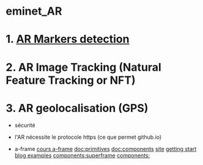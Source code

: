 # eminet_AR

# 1. [AR Markers detection](https://github.com/eminet666/eminet_AR/tree/master/1_AR_markers)
# 2. AR Image Tracking (Natural Feature Tracking or NFT)

# 3. AR geolocalisation (GPS)


* sécurité
- l'AR nécessite le protocole https (ce que permet github.io)

* a-frame
[cours a-frame](https://aframe-course.glitch.me/index.html)
[doc:primitives](https://github.com/aframevr/aframe/tree/master/docs/primitives)
[doc:components](https://github.com/aframevr/aframe/tree/master/docs/components)
[site](https://aframe.io/)
[getting start](https://aframe.io/docs/1.0.0/introduction/)
[blog examples](https://aframe.io/blog/)
[components:superframe](https://github.com/supermedium/superframe)
[components:](https://www.npmjs.com/search?q=keywords:aframe&page=1&ranking=optimal)
